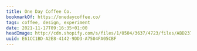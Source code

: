 ```yaml
---
title: One Day Coffee Co.
bookmarkOf: https://onedaycoffee.co/
tags: coffee, design, experiment
date: 2021-11-17T09:16:35+01:00
headImage: http://cdn.shopify.com/s/files/1/0504/3637/4723/files/ABD2370C-D5DB-4220-94C9-DFE97FFB76C1_900x_1080x_60d18271-b05b-4810-9bf1-a2c2fd6a7ab3.jpg?v=1623151421
uuid: E61CC1BD-A2E8-4142-9DD3-A7504FA05CBF
---
```

